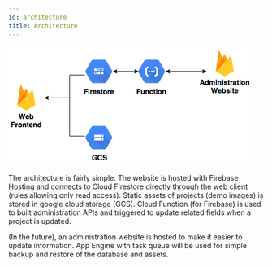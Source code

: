 ```yaml
---
id: architecture
title: Architecture
---
```


![Architecture](assets/portfolio_architecture.png)

The architecture is fairly simple. The website is hosted with Firebase Hosting and connects to Cloud Firestore directly through the web client (rules allowing only read access). Static assets of projects (demo images) is stored in google cloud storage (GCS). Cloud Function (for Firebase) is used to built administration APIs and triggered to update related fields when a project is updated.

(In the future), an administration website is hosted to make it easier to update information. App Engine with task queue will be used for simple backup and restore of the database and assets.